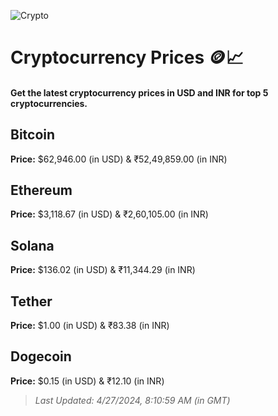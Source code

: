 
![Crypto](https://www.techguide.com.au/wp-content/uploads/2020/11/crypto3.jpeg)

# Cryptocurrency Prices 🪙📈

#### Get the latest cryptocurrency prices in USD and INR for top 5 cryptocurrencies.

## Bitcoin

**Price:** $62,946.00 (in USD) & ₹52,49,859.00 (in INR)

## Ethereum

**Price:** $3,118.67 (in USD) & ₹2,60,105.00 (in INR)

## Solana

**Price:** $136.02 (in USD) & ₹11,344.29 (in INR)

## Tether

**Price:** $1.00 (in USD) & ₹83.38 (in INR)

## Dogecoin

**Price:** $0.15 (in USD) & ₹12.10 (in INR)

> _Last Updated: 4/27/2024, 8:10:59 AM (in GMT)_
